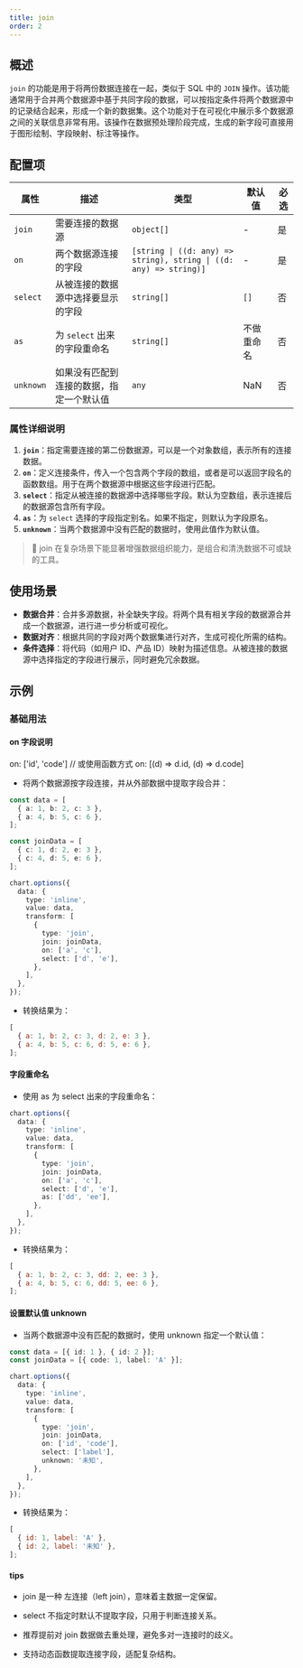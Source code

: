 ```yaml
---
title: join
order: 2
---
```


## 概述

`join` 的功能是用于将两份数据连接在一起，类似于 SQL 中的 `JOIN` 操作。该功能通常用于合并两个数据源中基于共同字段的数据，可以按指定条件将两个数据源中的记录结合起来，形成一个新的数据集。这个功能对于在可视化中展示多个数据源之间的关联信息非常有用。该操作在数据预处理阶段完成，生成的新字段可直接用于图形绘制、字段映射、标注等操作。

## 配置项

| 属性      | 描述                                     | 类型                                                               | 默认值     | 必选 |
| --------- | ---------------------------------------- | ------------------------------------------------------------------ | ---------- | ---- |
| `join`    | 需要连接的数据源                         | `object[]`                                                         | -          | 是   |
| `on`      | 两个数据源连接的字段                     | `[string \| ((d: any) => string), string \| ((d: any) => string)]` | -          | 是   |
| `select`  | 从被连接的数据源中选择要显示的字段       | `string[]`                                                         | `[]`       | 否   |
| `as`      | 为 `select` 出来的字段重命名             | `string[]`                                                         | 不做重命名 | 否   |
| `unknown` | 如果没有匹配到连接的数据，指定一个默认值 | `any`                                                              | NaN        | 否   |

### 属性详细说明

1. **`join`**：指定需要连接的第二份数据源，可以是一个对象数组，表示所有的连接数据。
2. **`on`**：定义连接条件，传入一个包含两个字段的数组，或者是可以返回字段名的函数数组。用于在两个数据源中根据这些字段进行匹配。
3. **`select`**：指定从被连接的数据源中选择哪些字段。默认为空数组，表示连接后的数据源包含所有字段。
4. **`as`**：为 `select` 选择的字段指定别名。如果不指定，则默认为字段原名。
5. **`unknown`**：当两个数据源中没有匹配的数据时，使用此值作为默认值。

> 📌 join 在复杂场景下能显著增强数据组织能力，是组合和清洗数据不可或缺的工具。

## 使用场景

- **数据合并**：合并多源数据，补全缺失字段。将两个具有相关字段的数据源合并成一个数据源，进行进一步分析或可视化。
- **数据对齐**：根据共同的字段对两个数据集进行对齐，生成可视化所需的结构。
- **条件选择**：将代码（如用户 ID、产品 ID）映射为描述信息。从被连接的数据源中选择指定的字段进行展示，同时避免冗余数据。

## 示例

### 基础用法

#### on 字段说明

on: ['id', 'code']
// 或使用函数方式
on: [(d) => d.id, (d) => d.code]

- 将两个数据源按字段连接，并从外部数据中提取字段合并：

```ts
const data = [
  { a: 1, b: 2, c: 3 },
  { a: 4, b: 5, c: 6 },
];

const joinData = [
  { c: 1, d: 2, e: 3 },
  { c: 4, d: 5, e: 6 },
];

chart.options({
  data: {
    type: 'inline',
    value: data,
    transform: [
      {
        type: 'join',
        join: joinData,
        on: ['a', 'c'],
        select: ['d', 'e'],
      },
    ],
  },
});
```

- 转换结果为：

```js
[
  { a: 1, b: 2, c: 3, d: 2, e: 3 },
  { a: 4, b: 5, c: 6, d: 5, e: 6 },
];
```

#### 字段重命名

- 使用 as 为 select 出来的字段重命名：

```ts
chart.options({
  data: {
    type: 'inline',
    value: data,
    transform: [
      {
        type: 'join',
        join: joinData,
        on: ['a', 'c'],
        select: ['d', 'e'],
        as: ['dd', 'ee'],
      },
    ],
  },
});
```

- 转换结果为：

```js
[
  { a: 1, b: 2, c: 3, dd: 2, ee: 3 },
  { a: 4, b: 5, c: 6, dd: 5, ee: 6 },
];
```

#### 设置默认值 unknown

- 当两个数据源中没有匹配的数据时，使用 unknown 指定一个默认值：

```ts
const data = [{ id: 1 }, { id: 2 }];
const joinData = [{ code: 1, label: 'A' }];

chart.options({
  data: {
    type: 'inline',
    value: data,
    transform: [
      {
        type: 'join',
        join: joinData,
        on: ['id', 'code'],
        select: ['label'],
        unknown: '未知',
      },
    ],
  },
});
```

- 转换结果为：

```js
[
  { id: 1, label: 'A' },
  { id: 2, label: '未知' },
];
```

#### tips

- join 是一种 左连接（left join），意味着主数据一定保留。

- select 不指定时默认不提取字段，只用于判断连接关系。

- 推荐提前对 join 数据做去重处理，避免多对一连接时的歧义。

- 支持动态函数提取连接字段，适配复杂结构。
